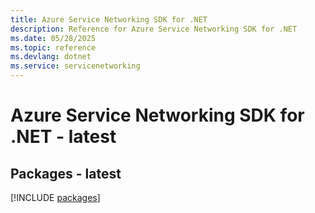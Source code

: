 ```yaml
---
title: Azure Service Networking SDK for .NET
description: Reference for Azure Service Networking SDK for .NET
ms.date: 05/28/2025
ms.topic: reference
ms.devlang: dotnet
ms.service: servicenetworking
---
```

# Azure Service Networking SDK for .NET - latest
## Packages - latest
[!INCLUDE [packages](service-networking-index.md)]